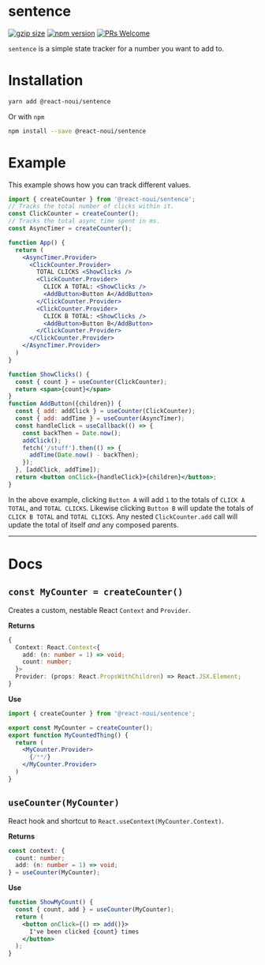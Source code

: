 # sentence
[![gzip size](https://img.badgesize.io/https://unpkg.com/react-noui/sentence?compression=gzip&amp;style=flat-square)](https://unpkg.com/react-noui/sentence)
[![npm version](https://img.shields.io/npm/v/react-noui/sentences.svg?style=flat-square)](https://www.npmjs.com/package/react-noui/sentence)
[![PRs Welcome](https://img.shields.io/badge/PRs-welcome-brightgreen.svg?style=flat-square)](http://makeapullrequest.com)

`sentence` is a simple state tracker for a number you want to add to.

# Installation
```bash
yarn add @react-noui/sentence
```
Or with `npm`
```bash
npm install --save @react-noui/sentence
```

# Example
This example shows how you can track different values.
```jsx
import { createCounter } from '@react-noui/sentence';
// Tracks the total number of clicks within it.
const ClickCounter = createCounter();
// Tracks the total async time spent in ms.
const AsyncTimer = createCounter();

function App() {
  return (
    <AsyncTimer.Provider>
      <ClickCounter.Provider>
        TOTAL CLICKS <ShowClicks />
        <ClickCounter.Provider>
          CLICK A TOTAL: <ShowClicks />
          <AddButton>Button A</AddButton>
        </ClickCounter.Provider>
        <ClickCounter.Provider>
          CLICK B TOTAL: <ShowClicks />
          <AddButton>Button B</AddButton>
        </ClickCounter.Provider>
      </ClickCounter.Provider>
    </AsyncTimer.Provider>
  )
}

function ShowClicks() {
  const { count } = useCounter(ClickCounter);
  return <span>{count}</span>
}
function AddButton({children}) {
  const { add: addClick } = useCounter(ClickCounter);
  const { add: addTime } = useCounter(AsyncTimer);
  const handleClick = useCallback(() => {
    const backThen = Date.now();
    addClick();
    fetch('/stuff').then(() => {
      addTime(Date.now() - backThen);
    });
  }, [addClick, addTime]);
  return <button onClick={handleClick}>{children}</button>;
}
```
In the above example, clicking `Button A` will add `1` to the totals of `CLICK A TOTAL`, and `TOTAL CLICKS`. Likewise clicking `Button B` will update the totals of `CLICK B TOTAL` and `TOTAL CLICKS`. Any nested `ClickCounter.add` call will update the total of itself _and_ any composed parents.

---
# Docs

## `const MyCounter = createCounter()`

Creates a custom, nestable React `Context` and `Provider`.

**Returns**
```typescript
{
  Context: React.Context<{
    add: (n: number = 1) => void;
    count: number;
  }>
  Provider: (props: React.PropsWithChildren) => React.JSX.Element;
}
```
**Use**
```jsx
import { createCounter } from '@react-noui/sentence';

export const MyCounter = createCounter();
export function MyCountedThing() {
  return (
    <MyCounter.Provider>
      {/**/}
    </MyCounter.Provider>
  )
}
```

## `useCounter(MyCounter)`

React hook and shortcut to `React.useContext(MyCounter.Context)`.

**Returns**

```typescript
const context: {
  count: number;
  add: (n: number = 1) => void;
} = useCounter(MyCounter);
```

**Use**
```jsx
function ShowMyCount() {
  const { count, add } = useCounter(MyCounter);
  return (
    <button onClick={() => add()}>
      I've been clicked {count} times
    </button>
  );
}
```

